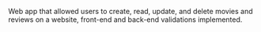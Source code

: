 Web app that allowed users to create, read, update, and delete movies and reviews on a website, front-end and back-end validations implemented.
